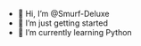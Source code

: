 - 👋 Hi, I’m @Smurf-Deluxe
- 👀 I’m just getting started
- 🌱 I’m currently learning Python
<!--- - 💞️ I’m looking to collaborate on ...
- 📫 How to reach me ...
- 😄 Pronouns: ...
- ⚡ Fun fact: ...--->

<!---
Smurf-Deluxe/Smurf-Deluxe is a ✨ special ✨ repository because its `README.md` (this file) appears on your GitHub profile.
You can click the Preview link to take a look at your changes.
--->
